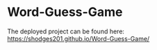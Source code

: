# Word-Guess-Game

The deployed project can be found here: https://shodges201.github.io/Word-Guess-Game/
